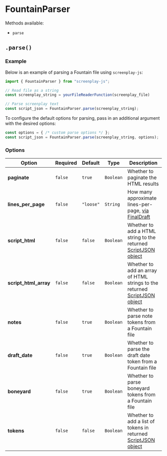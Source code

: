 # FountainParser

Methods available:
- `parse`

##  `.parse()`

### Example

Below is an example of parsing a Fountain file using `screenplay-js`:

```javascript
import { FountainParser } from "screenplay-js";

// Read file as a string
const screenplay_string = yourFileReaderFunction(screenplay_file)

// Parse screenplay text
const script_json = FountainParser.parse(screenplay_string);
```

To configure the default options for parsing, pass in an additional argument with the desired options:

```javascript
const options = { /* custom parse options */ };
const script_json = FountainParser.parse(screenplay_string, options);
```

### Options

| Option | Required | Default | Type | Description |
|--------|--------|--------|--------|--------|
| **paginate** | `false` | `true` | `Boolean` | Whether to paginate the HTML results |
| **lines_per_page** | `false` | `"loose"` | `String` | How many approximate lines-per-page, [via FinalDraft](https://kb.finaldraft.com/s/article/How-many-lines-per-page-does-Final-Draft-write-and-what-are-my-line-spacing-options) |
| **script_html** | `false` | `false` | `Boolean` | Whether to add a HTML string to the returned [ScriptJSON object](#scriptjson) |
| **script_html_array** | `false` | `false` | `Boolean` | Whether to add an array of HTML strings to the returned [ScriptJSON object](#scriptjson) |
| **notes** | `false` | `true` | `Boolean` | Whether to parse note tokens from a Fountain file |
| **draft_date** | `false` | `true` | `Boolean` | Whether to parse the draft date token from a Fountain file |
| **boneyard** | `false` | `true` | `Boolean` | Whether to parse boneyard tokens from a Fountain file |
| **tokens** | `false` | `false` | `Boolean` | Whether to add a list of tokens in returned [ScriptJSON object](#scriptjson) |